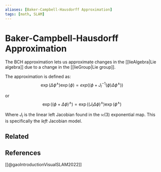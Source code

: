 ```yaml
---
aliases: [Baker-Campbell-Hausdorff Approximation]
tags: [math, SLAM]
---
```

# Baker-Campbell-Hausdorff Approximation

The BCH approximation lets us approximate changes in the [[lieAlgebra|Lie algebra]] due to a change in the [[lieGroup|Lie group]].

The approximation is defined as:
$$
\exp(\Delta \phi^\wedge)\exp(\phi) = exp((\phi + J_l^{-1}(\phi)\Delta\phi^\wedge)) 
$$

or
$$
\exp((\phi + \Delta \phi)^\wedge) = \exp((J_l \Delta \phi)^\wedge)\exp(\phi^\wedge)
$$

Where $J_l$ is the linear left Jacobian found in the $\mathfrak{se}(3)$ exponential map. This is specifically the *left* Jacobian model.

## Related

## References
[[@gaoIntroductionVisualSLAM2022]]

